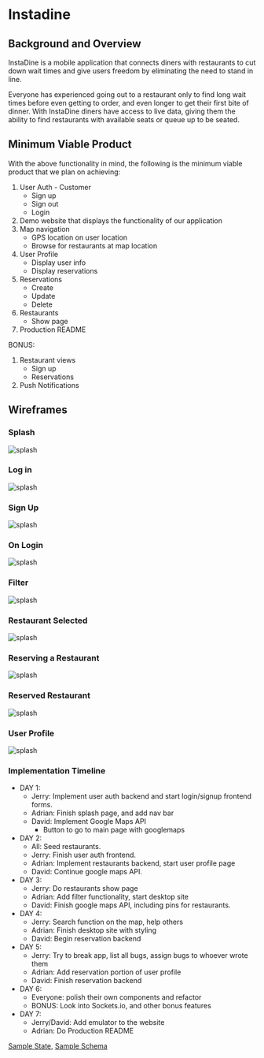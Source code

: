 # Instadine

## Background and Overview


InstaDine is a mobile application that connects diners with restaurants to cut down wait times and give users freedom by eliminating the need to stand in line. 

Everyone has experienced going out to a restaurant only to find long wait times before even getting to order, and even longer to get their first bite of dinner. With InstaDine diners have access to live data, giving them  the ability to find restaurants with available seats or queue up to be seated.

## Minimum Viable Product
With the above functionality in mind, the following is the minimum viable product that we plan on achieving:

1. User Auth - Customer
   * Sign up
   * Sign out
   * Login
2. Demo website that displays the functionality of our application
3. Map navigation
   * GPS location on user location
   * Browse for restaurants at map location
4. User Profile
   * Display user info
   * Display reservations
5. Reservations
   * Create
   * Update
   * Delete
6. Restaurants
   * Show page
7. Production README

BONUS: 
1. Restaurant views
   * Sign up
   * Reservations
2. Push Notifications


## Wireframes

### Splash
![splash](https://github.com/odangitsdjang/Instadine/blob/master/docs/splash.png)

### Log in 
![splash](https://github.com/odangitsdjang/Instadine/blob/master/docs/login.png)

### Sign Up
![splash](https://github.com/odangitsdjang/Instadine/blob/master/docs/signup.png)

### On Login
![splash](https://github.com/odangitsdjang/Instadine/blob/master/docs/onlogin.png)


### Filter
![splash](https://github.com/odangitsdjang/Instadine/blob/master/docs/filter.png)

### Restaurant Selected
![splash](https://github.com/odangitsdjang/Instadine/blob/master/docs/restaurant-pin.png)

### Reserving a Restaurant
![splash](https://github.com/odangitsdjang/Instadine/blob/master/docs/restaurant-reserve.png)

### Reserved Restaurant
![splash](https://github.com/odangitsdjang/Instadine/blob/master/docs/restaurant-reserved.png)

### User Profile
![splash](https://github.com/odangitsdjang/Instadine/blob/master/docs/user-show.png)

### Implementation Timeline 
- DAY 1:
  - Jerry: Implement user auth backend and start login/signup frontend forms.
  - Adrian: Finish splash page, and add nav bar
  - David: Implement Google Maps API  
    - Button to go to main page with googlemaps
- DAY 2: 
  - All: Seed restaurants.
  - Jerry: Finish user auth frontend.
  - Adrian: Implement restaurants backend, start user profile page
  - David: Continue google maps API.
- DAY 3:
  - Jerry: Do restaurants show page
  - Adrian: Add filter functionality, start desktop site 
  - David: Finish google maps API, including pins for restaurants.
- DAY 4:
  - Jerry:   Search function on the map, help others 
  - Adrian: Finish desktop site with styling
  - David: Begin reservation backend
- DAY 5: 
  - Jerry: Try to break app, list all bugs, assign bugs to whoever wrote them
  - Adrian: Add reservation portion of user profile
  - David:  Finish reservation backend
- DAY 6: 
  - Everyone: polish their own components and refactor
  - BONUS: Look into Sockets.io, and other bonus features
- DAY 7:
  - Jerry/David: Add emulator to the website
  - Adrian: Do Production README


[Sample State,](https://github.com/odangitsdjang/Instadine/blob/master/docs/sample_state.md)
[Sample Schema](https://github.com/odangitsdjang/Instadine/blob/master/docs/sample_schema.md)

